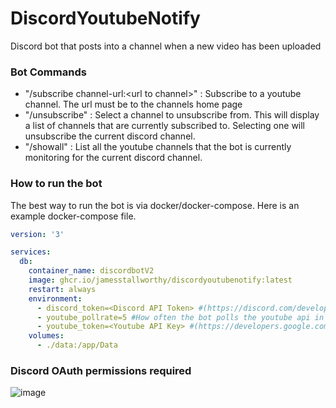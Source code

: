 # DiscordYoutubeNotify
Discord bot that posts into a channel when a new video has been uploaded

### Bot Commands
* "/subscribe channel-url:\<url to channel\>" : Subscribe to a youtube channel. The url must be to the channels home page
* "/unsubscribe" : Select a channel to unsubscribe from. This will display a list of channels that are currently subscribed to. Selecting one will unsubscribe the current discord channel.
* "/showall" : List all the youtube channels that the bot is currently monitoring for the current discord channel.

### How to run the bot
The best way to run the bot is via docker/docker-compose. 
Here is an example docker-compose file.

```yml
version: '3'

services:
  db:
    container_name: discordbotV2
    image: ghcr.io/jamesstallworthy/discordyoutubenotify:latest
    restart: always
    environment:
      - discord_token=<Discord API Token> #(https://discord.com/developers/docs/topics/oauth2)
      - youtube_pollrate=5 #How often the bot polls the youtube api in minutes
      - youtube_token=<Youtube API Key> #(https://developers.google.com/youtube/v3/getting-started)
    volumes:
      - ./data:/app/Data
```

### Discord OAuth permissions required
![image](https://user-images.githubusercontent.com/10096828/173236262-b23f542e-92f0-418b-94be-ca5890461d1b.png)